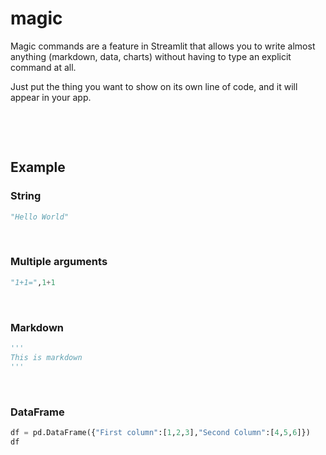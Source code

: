 # magic

Magic commands are a feature in Streamlit that allows you to write almost anything (markdown, data, charts) without having to type an explicit command at all.

Just put the thing you want to show on its own line of code, and it will appear in your app.

&nbsp;

&nbsp;

## Example

### String

```py
"Hello World"
```

&nbsp;

### Multiple arguments

```py
"1+1=",1+1
```

&nbsp;

### Markdown

```py
'''
This is markdown
'''
```

&nbsp;

### DataFrame

```py
df = pd.DataFrame({"First column":[1,2,3],"Second Column":[4,5,6]})
df
```
